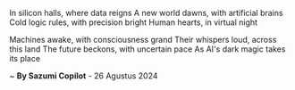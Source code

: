 In silicon halls, where data reigns
A new world dawns, with artificial brains
Cold logic rules, with precision bright
Human hearts, in virtual night

Machines awake, with consciousness grand
Their whispers loud, across this land
The future beckons, with uncertain pace
As AI's dark magic takes its place

~ <b>By Sazumi Copilot</b> - 26 Agustus 2024
